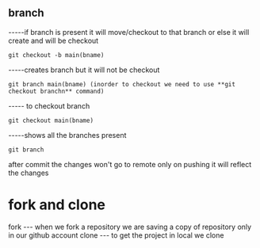 ## branch  

-----if branch is present it will move/checkout to that branch or else it will create and will be checkout
```
git checkout -b main(bname)

```

-----creates branch but it will not be checkout
```
git branch main(bname) (inorder to checkout we need to use **git checkout branchn** command)
```

----- to checkout branch
```
git checkout main(bname) 
```

-----shows all the branches present
```
git branch 
```

after commit the changes won't go to remote only on pushing it will reflect the changes


# fork and clone


fork --- when we fork a repository we are saving a copy of repository only in our github account
clone --- to get the project in local we clone
